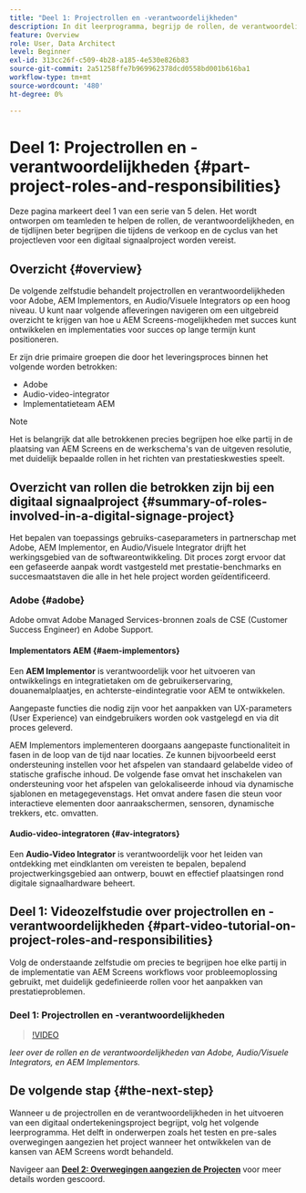 ```yaml
---
title: "Deel 1: Projectrollen en -verantwoordelijkheden"
description: In dit leerprogramma, begrijp de rollen, de verantwoordelijkheden, en de tijdlijnen die tijdens de verkoop en de cycli van het projectleven voor een digitaal ondertekeningsproject worden vereist.
feature: Overview
role: User, Data Architect
level: Beginner
exl-id: 313cc26f-c509-4b28-a185-4e530e826b83
source-git-commit: 2a51258ffe7b969962378dcd0558bd001b616ba1
workflow-type: tm+mt
source-wordcount: '480'
ht-degree: 0%

---
```


# Deel 1: Projectrollen en -verantwoordelijkheden {#part-project-roles-and-responsibilities}

Deze pagina markeert deel 1 van een serie van 5 delen. Het wordt ontworpen om teamleden te helpen de rollen, de verantwoordelijkheden, en de tijdlijnen beter begrijpen die tijdens de verkoop en de cyclus van het projectleven voor een digitaal signaalproject worden vereist.

## Overzicht {#overview}

De volgende zelfstudie behandelt projectrollen en verantwoordelijkheden voor Adobe, AEM Implementors, en Audio/Visuele Integrators op een hoog niveau. U kunt naar volgende afleveringen navigeren om een uitgebreid overzicht te krijgen van hoe u AEM Screens-mogelijkheden met succes kunt ontwikkelen en implementaties voor succes op lange termijn kunt positioneren.

Er zijn drie primaire groepen die door het leveringsproces binnen het volgende worden betrokken:

* Adobe
* Audio-video-integrator
* Implementatieteam AEM

>[!NOTE]
>
>Het is belangrijk dat alle betrokkenen precies begrijpen hoe elke partij in de plaatsing van AEM Screens en de werkschema&#39;s van de uitgeven resolutie, met duidelijk bepaalde rollen in het richten van prestatieskwesties speelt.

## Overzicht van rollen die betrokken zijn bij een digitaal signaalproject {#summary-of-roles-involved-in-a-digital-signage-project}

Het bepalen van toepassings gebruiks-caseparameters in partnerschap met Adobe, AEM Implementor, en Audio/Visuele Integrator drijft het werkingsgebied van de softwareontwikkeling. Dit proces zorgt ervoor dat een gefaseerde aanpak wordt vastgesteld met prestatie-benchmarks en succesmaatstaven die alle in het hele project worden geïdentificeerd.

### Adobe {#adobe}

Adobe omvat Adobe Managed Services-bronnen zoals de CSE (Customer Success Engineer) en Adobe Support.

#### Implementators AEM {#aem-implementors}

Een **AEM Implementor** is verantwoordelijk voor het uitvoeren van ontwikkelings en integratietaken om de gebruikerservaring, douanemalplaatjes, en achterste-eindintegratie voor AEM te ontwikkelen.

Aangepaste functies die nodig zijn voor het aanpakken van UX-parameters (User Experience) van eindgebruikers worden ook vastgelegd en via dit proces geleverd.

AEM Implementors implementeren doorgaans aangepaste functionaliteit in fasen in de loop van de tijd naar locaties. Ze kunnen bijvoorbeeld eerst ondersteuning instellen voor het afspelen van standaard gelabelde video of statische grafische inhoud. De volgende fase omvat het inschakelen van ondersteuning voor het afspelen van gelokaliseerde inhoud via dynamische sjablonen en metagegevenstags. Het omvat andere fasen die steun voor interactieve elementen door aanraakschermen, sensoren, dynamische trekkers, etc. omvatten.

#### Audio-video-integratoren {#av-integrators}

Een **Audio-Video Integrator** is verantwoordelijk voor het leiden van ontdekking met eindklanten om vereisten te bepalen, bepalend projectwerkingsgebied aan ontwerp, bouwt en effectief plaatsingen rond digitale signaalhardware beheert.

## Deel 1: Videozelfstudie over projectrollen en -verantwoordelijkheden {#part-video-tutorial-on-project-roles-and-responsibilities}

Volg de onderstaande zelfstudie om precies te begrijpen hoe elke partij in de implementatie van AEM Screens workflows voor probleemoplossing gebruikt, met duidelijk gedefinieerde rollen voor het aanpakken van prestatieproblemen.

### Deel 1: Projectrollen en -verantwoordelijkheden

>[!VIDEO](https://video.tv.adobe.com/v/28375)

*leer over de rollen en de verantwoordelijkheden van Adobe, Audio/Visuele Integrators, en AEM Implementors.*

## De volgende stap {#the-next-step}

Wanneer u de projectrollen en de verantwoordelijkheden in het uitvoeren van een digitaal ondertekeningsproject begrijpt, volg het volgende leerprogramma. Het delft in onderwerpen zoals het testen en pre-sales overwegingen aangezien het project wanneer het ontwikkelen van de kansen van AEM Screens wordt behandeld.

Navigeer aan **[Deel 2: Overwegingen aangezien de Projecten](project-considerations.md)** voor meer details worden gescoord.
